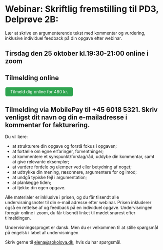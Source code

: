 # Webinar: Skriftlig fremstilling til PD3, Delprøve 2B: 
Lær at skrive en argumenterende tekst med kommentar og vurdering, inklusive individuel feedback på din opgave efter webinar. 

## Tirsdag den 25 oktober kl.19:30-21:00 online i zoom 

<style>
.btn {
  color: white;
  background-color: #2ea44f;
  border-color: rgba(27,31,35,.1);
  box-shadow: 0 0px 0 rgba(27,31,35,.1),inset 0 1px 0 hsla(0,0%,100%,.03);
  position: relative;
  display: inline-block;
  padding: 5px 16px;
  font-size: 14px
  font-weight: 500;
  line-height: 20px;
  white-space: nowrap;
  vertical-align: middle;
  cursor: pointer;
  border: 1px solid;
  border-radius: 6px;
  text-decoration: none;
}
</style>

## Tilmelding online
<a class="btn" href="https://buy.stripe.com/fZebM613I9Aj7fO3cn"> Tilmeld dig online for 480 kr. </a>

## Tilmelding via MobilePay til +45 6018 5321. Skriv venligst dit navn og din e-mailadresse i kommentar for fakturering. 

Du vil lære:
- at strukturere din opgave og forstå fokus i opgaven;
- at fortælle om egne erfaringer, forventninger;
- at kommentere et synspunkt/forslag/råd, uddybe din kommentar, samt at give relevante eksempler; 
- at vurdere fordele og ulemper ved eller betydning af noget;
- at udtrykke din mening, ræsonnere, argumentere for og imod;
- at undgå typiske fejl i argumentation;
- at planlægge tiden;
- at tjekke din egen opgave.

Alle materialer er inklusive i prisen, og du får tilsendt alle undervisningsnoter til din e-mail adresse efter webinar. 
Prisen inkluderer også en rettelse af og feedback på en individuel opgave. 
Undervisningen foregår online i zoom, du får tilsendt linket til mødet snarest efter tilmeldingen. 

Undervisningssproget er dansk. Men du er velkommen til at stille spørgsmål på engelsk i løbet af undervisningen. 

Skriv gerne til elena@sokolova.dk, hvis du har spørgsmål. 
